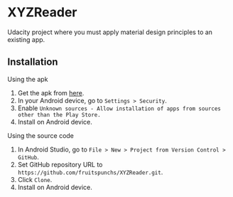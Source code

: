 # XYZReader
Udacity project where you must apply material design principles to an existing app.

## Installation
Using the apk

1. Get the apk from [here](https://github.com/fruitspunchs/XYZReader/raw/master/XYZReader/xyzReader.apk).
2. In your Android device, go to `Settings > Security`.
3. Enable `Unknown sources - Allow installation of apps from sources other than the Play Store.`
4. Install on Android device.

Using the source code

1. In Android Studio, go to `File > New > Project from Version Control > GitHub`.
2. Set GitHub repository URL to `https://github.com/fruitspunchs/XYZReader.git`.
3. Click `Clone`.
4. Install on Android device.
